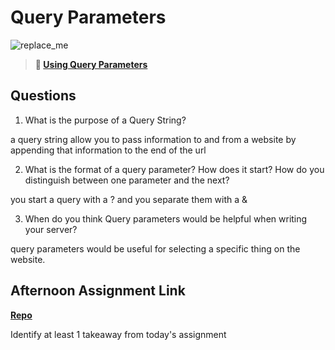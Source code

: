 # Query Parameters

![replace_me](https://codeworks.blob.core.windows.net/public/assets/img/illustrations/placeholder.svg)

> **📖 [Using Query Parameters](https://codeworksacademy.com/fs-student-guide/resources/wk5/01-Query-Parameters)**

## Questions

1. What is the purpose of a Query String?

a query string allow you to pass information to and from a website by appending that information to the end of the url

2. What is the format of a query parameter? How does it start? How do you distinguish between one parameter and the next?

you start a query with a ? and you separate them with a &

3. When do you think Query parameters would be helpful when writing your server?

query parameters would be useful for selecting a specific thing on the website.

## Afternoon Assignment Link

**[Repo](https://github.com/JackFox77/burgershack)**

Identify at least 1 takeaway from today's assignment
